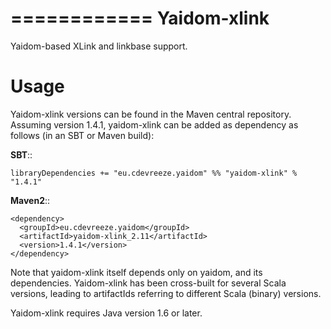 ============
Yaidom-xlink
============

Yaidom-based XLink and linkbase support.

Usage
=====

Yaidom-xlink versions can be found in the Maven central repository. Assuming version 1.4.1, yaidom-xlink can be added as dependency
as follows (in an SBT or Maven build):

**SBT**::

    libraryDependencies += "eu.cdevreeze.yaidom" %% "yaidom-xlink" % "1.4.1"

**Maven2**::

    <dependency>
      <groupId>eu.cdevreeze.yaidom</groupId>
      <artifactId>yaidom-xlink_2.11</artifactId>
      <version>1.4.1</version>
    </dependency>

Note that yaidom-xlink itself depends only on yaidom, and its dependencies.
Yaidom-xlink has been cross-built for several Scala versions, leading to artifactIds referring to different Scala (binary) versions.

Yaidom-xlink requires Java version 1.6 or later.

